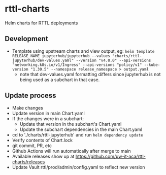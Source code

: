 # rttl-charts
Helm charts for RTTL deployments

## Development
- Template using upstream charts and view output, eg: `helm template RELEASE_NAME jupyterhub/jupyterhub --values "charts/rttl-jupyterhub/dev-values.yaml" --version "v4.0.0" --api-versions "networking.k8s.io/v1/Ingress" --api-versions "policy/v1" --kube-version "1.30.5" --namespace release_namespace > output.yaml`
  - note that dev-values.yaml formatting differs since jupyterhub is not being used as a subchart in that case.

## Update process
- Make changes
- Update version in main Chart.yaml
- If the changes were in a subchart:
  - Update that version in the subchart's Chart.yaml
  - Update the subchart dependencies in the main Chart.yaml
- cd to './charts/rttl-jupyterhub' and run `helm dependency update`
- Verify contents of Chart.lock
- git commit, PR, etc
- Github Actions will run automatically after merge to main
- Available releases show up at https://github.com/uw-it-aca/rttl-charts/releases
- Update Vault rttl/prod/admin/config.yaml to reflect new version
